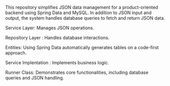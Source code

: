 
This repository simplifies JSON data management for a product-oriented backend using Spring Data and MySQL.
In addition to JSON input and output, the system handles database queries to fetch and return JSON data.

Service Layer:
Manages JSON operations.

Repository Layer : 
Handles database interactions.

Entities: Using Spring Data automatically generates tables on a code-first approach.

Service Implentation :
Implements business logic.

Runner Class:
Demonstrates core functionalities, including database queries and JSON handling.

